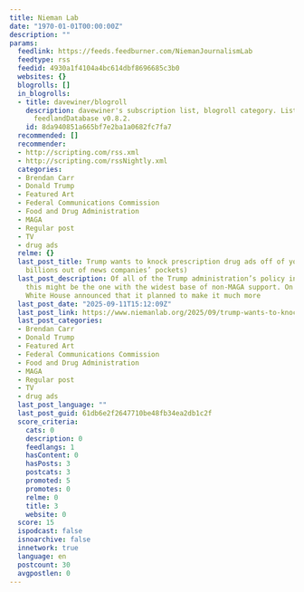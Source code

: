 ```yaml
---
title: Nieman Lab
date: "1970-01-01T00:00:00Z"
description: ""
params:
  feedlink: https://feeds.feedburner.com/NiemanJournalismLab
  feedtype: rss
  feedid: 4930a1f4104a4bc614dbf8696685c3b0
  websites: {}
  blogrolls: []
  in_blogrolls:
  - title: davewiner/blogroll
    description: davewiner's subscription list, blogroll category. List created by
      feedlandDatabase v0.8.2.
    id: 8da940851a665bf7e2ba1a0682fc7fa7
  recommended: []
  recommender:
  - http://scripting.com/rss.xml
  - http://scripting.com/rssNightly.xml
  categories:
  - Brendan Carr
  - Donald Trump
  - Featured Art
  - Federal Communications Commission
  - Food and Drug Administration
  - MAGA
  - Regular post
  - TV
  - drug ads
  relme: {}
  last_post_title: Trump wants to knock prescription drug ads off of your TV (and
    billions out of news companies’ pockets)
  last_post_description: Of all of the Trump administration’s policy initiatives,
    this might be the one with the widest base of non-MAGA support. On Tuesday, the
    White House announced that it planned to make it much more
  last_post_date: "2025-09-11T15:12:09Z"
  last_post_link: https://www.niemanlab.org/2025/09/trump-wants-to-knock-prescription-drug-ads-off-of-your-tv-and-billions-out-of-news-companies-pockets/
  last_post_categories:
  - Brendan Carr
  - Donald Trump
  - Featured Art
  - Federal Communications Commission
  - Food and Drug Administration
  - MAGA
  - Regular post
  - TV
  - drug ads
  last_post_language: ""
  last_post_guid: 61db6e2f2647710be48fb34ea2db1c2f
  score_criteria:
    cats: 0
    description: 0
    feedlangs: 1
    hasContent: 0
    hasPosts: 3
    postcats: 3
    promoted: 5
    promotes: 0
    relme: 0
    title: 3
    website: 0
  score: 15
  ispodcast: false
  isnoarchive: false
  innetwork: true
  language: en
  postcount: 30
  avgpostlen: 0
---
```

